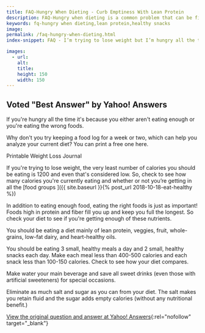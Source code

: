 ```yaml
---
title: FAQ-Hungry When Dieting - Curb Emptiness With Lean Protein
description: FAQ-Hungry when dieting is a common problem that can be fixed with a diet abundant in lean protein, and the addition of nutritional, healthy snacks.
keywords: fq-hungry when dieting,lean protein,healthy snacks
image: 
permalink: /faq-hungry-when-dieting.html
index-snippet: FAQ - I’m trying to lose weight but I’m hungry all the time.  Why?

images:
  - url: 
    alt: 
    title: 
    height: 150
    width: 150
---
```


## Voted "Best Answer" by Yahoo! Answers

If you're hungry all the time it's because you either aren't eating enough or you're eating the wrong foods. 

Why don't you try keeping a food log for a week or two, which can help you analyze your current diet? You can print a free one here.

Printable Weight Loss Journal 

If you're trying to lose weight, the very least number of calories you should be eating is 1200 and even that's considered low. So, check to see how many calories you're currently eating and whether or not you’re getting in all the [food groups ]({{ site.baseurl }}{% post_url 2018-10-18-eat-healthy %})

In addition to eating enough food, eating the right foods is just as important! Foods high in protein and fiber fill you up and keep you full the longest. So check your diet to see if you're getting enough of these nutrients. 

You should be eating a diet mainly of lean protein, veggies, fruit, whole-grains, low-fat dairy, and heart-healthy oils. 

You should be eating 3 small, healthy meals a day and 2 small, healthy snacks each day. Make each meal less than 400-500 calories and each snack less than 100-150 calories. Check to see how your diet compares.

Make water your main beverage and save all sweet drinks (even those with artificial sweeteners) for special occasions. 

Eliminate as much salt and sugar as you can from your diet. The salt makes you retain fluid and the sugar adds empty calories (without any nutritional benefit.)

[View the original question and answer at Yahoo! Answers](http://answers.yahoo.com/question/?qid=20081028124110AAkRMHi){:rel="nofollow" target="_blank"}
